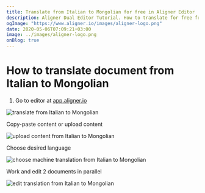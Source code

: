 ```yaml
---
title: Translate from Italian to Mongolian for free in Aligner Editor
description: Aligner Dual Editor Tutorial. How to translate for free from Italian to Mongolian. Aligner is multilingual document management platform. 
ogImage: "https://www.aligner.io/images/aligner-logo.png"
date: 2020-05-06T07:09:21+03:00
image: ../images/aligner-logo.png
onBlog: true
---
```


# How to translate document from Italian to Mongolian

1. Go to editor at [app.aligner.io](https://app.aligner.io "Aligner App web page")

![translate from Italian to Mongolian](../aligner-blank-editor.png "translate from Italian to Mongolian")

Copy-paste content or upload content

![upload content from Italian to Mongolian](../aligner-uploaded-document.png "upload content from Italian to Mongolian")

Choose desired language

![choose machine translation from Italian to Mongolian](../aligner-language-dropdown.png "choose machine translation from Italian to Mongolian")

Work and edit 2 documents in parallel

![edit translation from Italian to Mongolian](../aligner-double-sitded-editor.png "edit translation from Italian to Mongolian")


